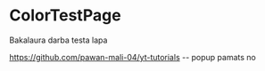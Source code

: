 # ColorTestPage
Bakalaura darba testa lapa

https://github.com/pawan-mali-04/yt-tutorials -- popup pamats no

